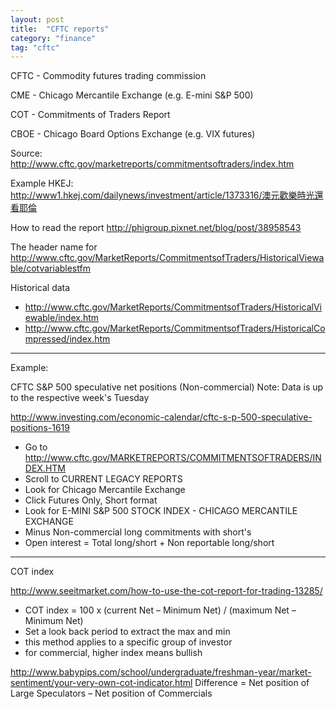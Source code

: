 ```yaml
---
layout: post
title:  "CFTC reports"
category: "finance"
tag: "cftc"
---
```


CFTC - Commodity futures trading commission

CME - Chicago Mercantile Exchange (e.g. E-mini S&P 500)

COT - Commitments of Traders Report

CBOE - Chicago Board Options Exchange (e.g. VIX futures)

Source:
http://www.cftc.gov/marketreports/commitmentsoftraders/index.htm

Example HKEJ:
http://www1.hkej.com/dailynews/investment/article/1373316/澳元歡樂時光還看耶倫

How to read the report
http://phigroup.pixnet.net/blog/post/38958543


The header name for 
http://www.cftc.gov/MarketReports/CommitmentsofTraders/HistoricalViewable/cotvariablestfm

Historical data
- http://www.cftc.gov/MarketReports/CommitmentsofTraders/HistoricalViewable/index.htm
- http://www.cftc.gov/MarketReports/CommitmentsofTraders/HistoricalCompressed/index.htm

---

Example:

CFTC S&P 500 speculative net positions (Non-commercial)
Note: Data is up to the respective week's Tuesday

http://www.investing.com/economic-calendar/cftc-s-p-500-speculative-positions-1619
- Go to <http://www.cftc.gov/MARKETREPORTS/COMMITMENTSOFTRADERS/INDEX.HTM>
- Scroll to CURRENT LEGACY REPORTS
- Look for Chicago Mercantile Exchange
- Click Futures Only, Short format
- Look for E-MINI S&P 500 STOCK INDEX - CHICAGO MERCANTILE EXCHANGE
- Minus Non-commercial long commitments with short's
- Open interest = Total long/short + Non reportable long/short

---

COT index

http://www.seeitmarket.com/how-to-use-the-cot-report-for-trading-13285/
- COT index = 100 x (current Net – Minimum Net) / (maximum Net – Minimum Net)
- Set a look back period to extract the max and min
- this method applies to a specific group of investor
- for commercial, higher index means bullish

http://www.babypips.com/school/undergraduate/freshman-year/market-sentiment/your-very-own-cot-indicator.html
Difference = Net position of Large Speculators – Net position of Commercials
